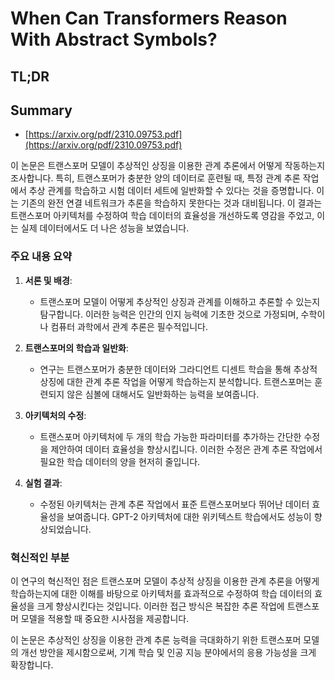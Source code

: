 # When Can Transformers Reason With Abstract Symbols?
## TL;DR
## Summary
- [https://arxiv.org/pdf/2310.09753.pdf](https://arxiv.org/pdf/2310.09753.pdf)

이 논문은 트랜스포머 모델이 추상적인 상징을 이용한 관계 추론에서 어떻게 작동하는지 조사합니다. 특히, 트랜스포머가 충분한 양의 데이터로 훈련될 때, 특정 관계 추론 작업에서 추상 관계를 학습하고 시험 데이터 세트에 일반화할 수 있다는 것을 증명합니다. 이는 기존의 완전 연결 네트워크가 추론을 학습하지 못한다는 것과 대비됩니다. 이 결과는 트랜스포머 아키텍처를 수정하여 학습 데이터의 효율성을 개선하도록 영감을 주었고, 이는 실제 데이터에서도 더 나은 성능을 보였습니다.

### 주요 내용 요약

1. **서론 및 배경**:
   - 트랜스포머 모델이 어떻게 추상적인 상징과 관계를 이해하고 추론할 수 있는지 탐구합니다. 이러한 능력은 인간의 인지 능력에 기초한 것으로 가정되며, 수학이나 컴퓨터 과학에서 관계 추론은 필수적입니다.

2. **트랜스포머의 학습과 일반화**:
   - 연구는 트랜스포머가 충분한 데이터와 그라디언트 디센트 학습을 통해 추상적 상징에 대한 관계 추론 작업을 어떻게 학습하는지 분석합니다. 트랜스포머는 훈련되지 않은 심볼에 대해서도 일반화하는 능력을 보여줍니다.

3. **아키텍처의 수정**:
   - 트랜스포머 아키텍처에 두 개의 학습 가능한 파라미터를 추가하는 간단한 수정을 제안하여 데이터 효율성을 향상시킵니다. 이러한 수정은 관계 추론 작업에서 필요한 학습 데이터의 양을 현저히 줄입니다.

4. **실험 결과**:
   - 수정된 아키텍처는 관계 추론 작업에서 표준 트랜스포머보다 뛰어난 데이터 효율성을 보여줍니다. GPT-2 아키텍처에 대한 위키텍스트 학습에서도 성능이 향상되었습니다.

### 혁신적인 부분
이 연구의 혁신적인 점은 트랜스포머 모델이 추상적 상징을 이용한 관계 추론을 어떻게 학습하는지에 대한 이해를 바탕으로 아키텍처를 효과적으로 수정하여 학습 데이터의 효율성을 크게 향상시킨다는 것입니다. 이러한 접근 방식은 복잡한 추론 작업에 트랜스포머 모델을 적용할 때 중요한 시사점을 제공합니다.

이 논문은 추상적인 상징을 이용한 관계 추론 능력을 극대화하기 위한 트랜스포머 모델의 개선 방안을 제시함으로써, 기계 학습 및 인공 지능 분야에서의 응용 가능성을 크게 확장합니다.